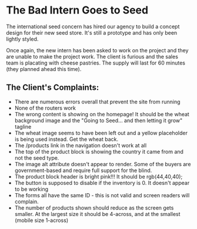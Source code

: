 # The Bad Intern Goes to Seed

The international seed concern has hired our agency to build a concept design for their new seed store. It's still a prototype and has only been lightly styled.

Once again, the new intern has been asked to work on the project and they are unable to make the project work. The client is furious and the sales team is placating with cheese pastries. The supply will last for 60 minutes (they planned ahead this time).

## The Client's Complaints:
* There are numerous errors overall that prevent the site from running
* None of the routers work
* The wrong content is showing on the homepage! It should be the wheat background image and the "Going to Seed... and then letting it grow" tagline
* The wheat image seems to have been left out and a yellow placeholder is being used instead. Get the wheat back.
* The /products link in the navigation doesn't work at all
* The top of the product block is showing the country it came from and not the seed type.
* The image alt attribute doesn't appear to render. Some of the buyers are government-based and require full support for the blind.
* The product block header is bright pink!!!  It should be rgb(44,40,40);
* The button is supposed to disable if the inventory is 0. It doesn't appear to be working
* The forms all have the same ID - this is not valid and screen readers will complain.
* The number of products shown should reduce as the screen gets smaller. At the largest size it should be 4-across, and at the smallest (mobile size 1-across)


